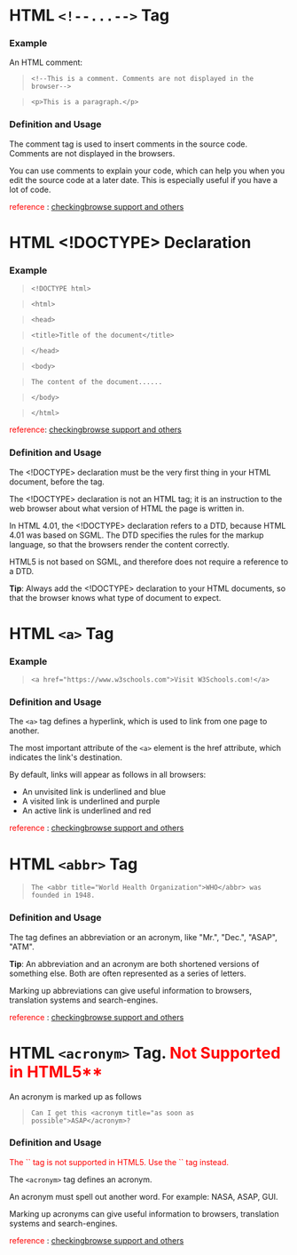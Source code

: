 # HTML `<!--...-->` Tag



### Example

An HTML comment:

> `<!--This is a comment. Comments are not displayed in the 	browser-->`

>`<p>This is a paragraph.</p>`


### Definition and Usage

The comment tag is used to insert comments in the source code. Comments are not displayed in the browsers.

You can use comments to explain your code, which can help you when you edit the source code at a later date. This is especially useful if you have a lot of code.



<span style="color: red">reference</span> : [checkingbrowse support and others](https://www.w3schools.com/tags/tag_comment.asp)



# HTML <!DOCTYPE> Declaration

### Example


> `<!DOCTYPE html>`

> `<html>`

> `<head>`

> `<title>Title of the document</title>`

> `</head>`

>`<body>`

>`The content of the document......`

>`</body>`

>`</html>`


<span style="color: red">reference</span>: [checkingbrowse support and others](https://www.w3schools.com/tags/tag_doctype.asp)


### Definition and Usage

The <!DOCTYPE> declaration must be the very first thing in your HTML document, before the <html> tag.

The <!DOCTYPE> declaration is not an HTML tag; it is an instruction to the web browser about what version of HTML the page is written in.

In HTML 4.01, the <!DOCTYPE> declaration refers to a DTD, because HTML 4.01 was based on SGML. The DTD specifies the rules for the markup language, so that the browsers render the content correctly.

HTML5 is not based on SGML, and therefore does not require a reference to a DTD.

**Tip**: Always add the <!DOCTYPE> declaration to your HTML documents, so that the browser knows what type of document to expect.



# HTML `<a>` Tag

### Example

> `<a href="https://www.w3schools.com">Visit W3Schools.com!</a>`

### Definition and Usage

The `<a>` tag defines a hyperlink, which is used to link from one page to another.

The most important attribute of the `<a>` element is the href attribute, which indicates the link's destination.

By default, links will appear as follows in all browsers:

* An unvisited link is underlined and blue
* A visited link is underlined and purple
* An active link is underlined and red


<span style="color: red">reference</span> : [checkingbrowse support and others](https://www.w3schools.com/tags/tag_a.asp)



# HTML `<abbr>` Tag

>`The <abbr title="World Health Organization">WHO</abbr> was founded in 1948.`

### Definition and Usage
The <abbr> tag defines an abbreviation or an acronym, like "Mr.", "Dec.", "ASAP", "ATM".

**Tip**: An abbreviation and an acronym are both shortened versions of something else. Both are often represented as a series of letters.

Marking up abbreviations can give useful information to browsers, translation systems and search-engines.

<span style="color: red">reference</span> : [checkingbrowse support and others](https://www.w3schools.com/tags/tag_abbr.asp)




# HTML `<acronym>` Tag. <span style="color: red">Not Supported in HTML5**</span>

An acronym is marked up as follows

>`Can I get this <acronym title="as soon as possible">ASAP</acronym>?`

### Definition and Usage

<span style="color: red">
The `<acronym>` tag is not supported in HTML5. Use the `<abbr>` tag instead.</span>

The `<acronym>` tag defines an acronym.

An acronym must spell out another word. For example: NASA, ASAP, GUI.

Marking up acronyms can give useful information to browsers, translation systems and search-engines.


<span style="color: red">reference</span> : [checkingbrowse support and others](https://www.w3schools.com/tags/tag_acronym.asp)
